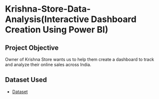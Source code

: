# Krishna-Store-Data-Analysis(Interactive Dashboard Creation Using Power BI)

## Project Objective
Owner of Krishna Store wants us to help them create a dashboard to track and analyze their online sales across India.

## Dataset Used 
- <a href="https://github.com/AmiteshBatham15/Data-Analysis-Dashboard-/blob/main/Sales%20csv%201(in).csv">Dataset</a>

